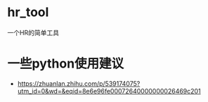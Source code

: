 # hr_tool
一个HR的简单工具


# 一些python使用建议
- https://zhuanlan.zhihu.com/p/539174075?utm_id=0&wd=&eqid=8e6e96fe00072640000000026469c201
